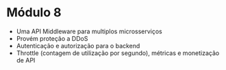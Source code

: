 # Módulo 8

- Uma API Middleware para multiplos microsserviços
- Provém proteção a DDoS
- Autenticação e autorização para o backend
- Throttle (contagem de utilização por segundo), métricas e monetização de API